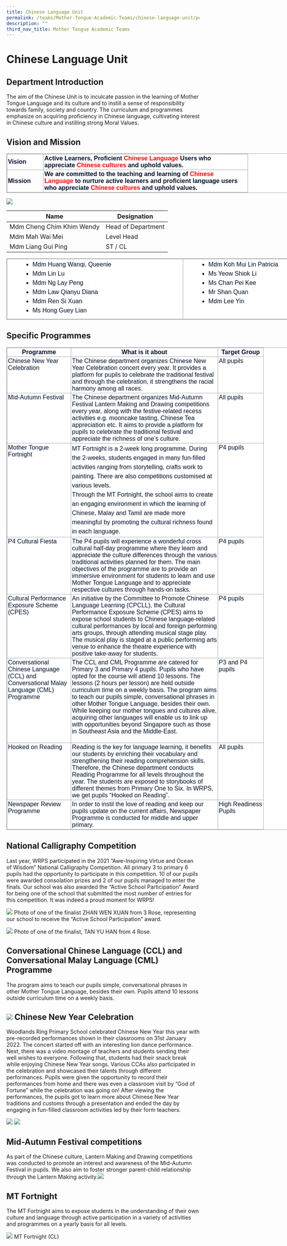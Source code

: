 ```yaml
---
title: Chinese Language Unit
permalink: /teams/Mother-Tongue-Academic-Teams/chinese-language-unit/permalink/
description: ""
third_nav_title: Mother Tongue Academic Teams
---
```

Chinese Language Unit
=====================

Department Introduction
-----------------------

The aim of the Chinese Unit is to inculcate passion in the learning of Mother Tongue Language and its culture and to instill a sense of responsibility towards family, society and country. The curriculum and programmes emphasize on acquiring proficiency in Chinese language, cultivating interest in Chinese culture and instilling strong Moral Values.  

Vision and Mission
------------------
<table class="iveo_table ives_tab_simple3 ive_eobj_center" style="margin: auto; outline: 0px; padding: 0px; border-collapse: collapse; clear: both; border: 1px solid rgb(170, 170, 170); color: rgb(0, 17, 41); font-family: Raleway, sans-serif; font-size: 16px; font-style: normal; font-variant-ligatures: normal; font-variant-caps: normal; font-weight: 400; letter-spacing: normal; orphans: 2; text-align: left; text-transform: none; white-space: normal; widows: 2; word-spacing: 0px; -webkit-text-stroke-width: 0px; background-color: rgb(255, 255, 255); text-decoration-thickness: initial; text-decoration-style: initial; text-decoration-color: initial; width: 920px;"><tbody style="margin: 0px; outline: 0px; padding: 0px;"><tr style="margin: 0px; outline: 0px; padding: 0px;"><td width="90" style="margin: 0px; outline: 0px; padding: 2px; text-align: left; border: 1px solid rgb(170, 170, 170);"><strong style="margin: 0px; outline: 0px; padding: 0px;">Vision</strong><br style="margin: 0px; outline: 0px; padding: 0px;"></td><td width="528" style="margin: 0px; outline: 0px; padding: 2px; text-align: left; border: 1px solid rgb(170, 170, 170);"><strong style="margin: 0px; outline: 0px; padding: 0px;">Active Learners, Proficient<span>&nbsp;</span><font color="#ff0000" style="margin: 0px; outline: 0px; padding: 0px;">Chinese Language</font><span>&nbsp;</span>Users who appreciate<span>&nbsp;</span><font color="#ff0000" style="margin: 0px; outline: 0px; padding: 0px;">Chinese&nbsp;cultures</font><span>&nbsp;</span>and uphold values.</strong><br style="margin: 0px; outline: 0px; padding: 0px;"></td></tr><tr style="margin: 0px; outline: 0px; padding: 0px;"><td width="90" style="margin: 0px; outline: 0px; padding: 2px; text-align: left; border: 1px solid rgb(170, 170, 170);"><strong style="margin: 0px; outline: 0px; padding: 0px;">Mission</strong><br style="margin: 0px; outline: 0px; padding: 0px;"></td><td width="528" style="margin: 0px; outline: 0px; padding: 2px; text-align: left; border: 1px solid rgb(170, 170, 170);"><strong style="margin: 0px; outline: 0px; padding: 0px;">We are committed to the teaching and learning of<span>&nbsp;</span><font color="#ff0000" style="margin: 0px; outline: 0px; padding: 0px;">Chinese Language</font><span>&nbsp;</span>to nurture active learners and proficient language users who appreciate<span>&nbsp;</span><font color="#ff0000" style="margin: 0px; outline: 0px; padding: 0px;">Chinese</font>&nbsp;<font color="#ff0000" style="margin: 0px; outline: 0px; padding: 0px;">cultures</font><span>&nbsp;</span>and uphold values.</strong></td></tr></tbody></table>

![](/images/staff.jpg)

  

| Name | Designation |
| --- | --- |
| Mdm Cheng Chim Khim Wendy | Head of Department |
| Mdm Mah Wai Mei | Level Head |
| Mdm Liang Gui Ping | ST / CL |

<table class="iveo_table ives_tab_simple3 ive_eobj_center" style="margin: auto; outline: 0px; padding: 0px; border-collapse: collapse; clear: both; border: 1px solid rgb(170, 170, 170); color: rgb(0, 17, 41); font-family: Raleway, sans-serif; font-size: 16px; font-style: normal; font-variant-ligatures: normal; font-variant-caps: normal; font-weight: 400; letter-spacing: normal; orphans: 2; text-align: left; text-transform: none; white-space: normal; widows: 2; word-spacing: 0px; -webkit-text-stroke-width: 0px; background-color: rgb(255, 255, 255); text-decoration-thickness: initial; text-decoration-style: initial; text-decoration-color: initial; width: 920px;"><tbody style="margin: 0px; outline: 0px; padding: 0px;"><tr style="margin: 0px; outline: 0px; padding: 0px;"><td width="500px" valign="top" style="margin: 0px; outline: 0px; padding: 2px; text-align: center; border: 1px solid rgb(170, 170, 170);"><div style="margin: 0px; outline: 0px; padding: 0px; line-height: 24px !important; color: rgb(0, 17, 41); font-family: Raleway, sans-serif; font-size: 16px; font-weight: 400; text-align: left;"><ul style="margin: 0px 0px 0.5em 1em; outline: 0px; padding: 0px;"><ul style="margin: 0px 0px 0.5em 1em; outline: 0px; padding: 0px;"><ul style="margin: 0px 0px 0.5em 1em; outline: 0px; padding: 0px;"><ul style="margin: 0px 0px 0.5em 1em; outline: 0px; padding: 0px; list-style-type: disc;"><li style="margin: 0px; outline: 0px; padding: 0px;">Mdm Huang Wanqi, Queenie</li><li style="margin: 0px; outline: 0px; padding: 0px;">Mdm Lin Lu</li><li style="margin: 0px; outline: 0px; padding: 0px;">Mdm Ng Lay Peng</li><li style="margin: 0px; outline: 0px; padding: 0px;">Mdm Law Qianyu Diana</li><li style="margin: 0px; outline: 0px; padding: 0px;">Mdm Ren Si Xuan</li><li style="margin: 0px; outline: 0px; padding: 0px;">Ms Hong Guey Lian</li></ul></ul></ul></ul></div></td><td width="500px" valign="top" style="margin: 0px; outline: 0px; padding: 2px; text-align: center; border: 1px solid rgb(170, 170, 170);"><div style="margin: 0px; outline: 0px; padding: 0px; line-height: 24px !important; color: rgb(0, 17, 41); font-family: Raleway, sans-serif; font-size: 16px; font-weight: 400; text-align: left;"><ul style="margin: 0px 0px 0.5em 1em; outline: 0px; padding: 0px;"><ul style="margin: 0px 0px 0.5em 1em; outline: 0px; padding: 0px;"><ul style="margin: 0px 0px 0.5em 1em; outline: 0px; padding: 0px;"><ul style="margin: 0px 0px 0.5em 1em; outline: 0px; padding: 0px; list-style-type: disc;"><li style="margin: 0px; outline: 0px; padding: 0px;">Mdm Koh Mui Lin Patricia</li><li style="margin: 0px; outline: 0px; padding: 0px;">Ms Yeow Shiok Li</li><li style="margin: 0px; outline: 0px; padding: 0px;">Ms Chan Pei Kee</li><li style="margin: 0px; outline: 0px; padding: 0px;">Mr Shan Quan</li><li style="margin: 0px; outline: 0px; padding: 0px;">Mdm Lee Yin<span>&nbsp;</span></li></ul></ul></ul></ul></div></td></tr></tbody></table>

Specific Programmes
-------------------
<table class="iveo_table ives_tab_simple3 ive_eobj_center" style="margin: auto; outline: 0px; padding: 0px; border-collapse: collapse; clear: both; border: 1px solid rgb(170, 170, 170); color: rgb(0, 17, 41); font-family: Raleway, sans-serif; font-size: 16px; font-style: normal; font-variant-ligatures: normal; font-variant-caps: normal; font-weight: 400; letter-spacing: normal; orphans: 2; text-align: left; text-transform: none; white-space: normal; widows: 2; word-spacing: 0px; -webkit-text-stroke-width: 0px; background-color: rgb(255, 255, 255); text-decoration-thickness: initial; text-decoration-style: initial; text-decoration-color: initial; width: 920px;"><tbody style="margin: 0px; outline: 0px; padding: 0px;"><tr style="margin: 0px; outline: 0px; padding: 0px;"><td width="162" style="margin: 0px; outline: 0px; padding: 2px; text-align: center; border: 1px solid rgb(170, 170, 170);"><strong style="margin: 0px; outline: 0px; padding: 0px;">Programme</strong><br style="margin: 0px; outline: 0px; padding: 0px;"></td><td width="378" style="margin: 0px; outline: 0px; padding: 2px; text-align: center; border: 1px solid rgb(170, 170, 170);"><strong style="margin: 0px; outline: 0px; padding: 0px;">What is it about</strong><br style="margin: 0px; outline: 0px; padding: 0px;"></td><td width="114" style="margin: 0px; outline: 0px; padding: 2px; text-align: center; border: 1px solid rgb(170, 170, 170);"><strong style="margin: 0px; outline: 0px; padding: 0px;">Target Group</strong><br style="margin: 0px; outline: 0px; padding: 0px;"></td></tr><tr style="margin: 0px; outline: 0px; padding: 0px;"><td width="162" valign="top" style="margin: 0px; outline: 0px; padding: 2px; text-align: left; border: 1px solid rgb(170, 170, 170);">Chinese New Year Celebration<br style="margin: 0px; outline: 0px; padding: 0px;"></td><td width="378" valign="top" style="margin: 0px; outline: 0px; padding: 2px; text-align: left; border: 1px solid rgb(170, 170, 170);">The Chinese department organizes Chinese New Year Celebration concert every year. It provides a platform for pupils to celebrate the traditional festival and through the celebration, it strengthens the racial harmony among all races.<br style="margin: 0px; outline: 0px; padding: 0px;"></td><td width="114" valign="top" style="margin: 0px; outline: 0px; padding: 2px; text-align: left; border: 1px solid rgb(170, 170, 170);">All pupils<br style="margin: 0px; outline: 0px; padding: 0px;"></td></tr><tr style="margin: 0px; outline: 0px; padding: 0px;"><td width="162" valign="top" style="margin: 0px; outline: 0px; padding: 2px; text-align: left; border: 1px solid rgb(170, 170, 170);">Mid-Autumn Festival<br style="margin: 0px; outline: 0px; padding: 0px;"></td><td width="378" valign="top" style="margin: 0px; outline: 0px; padding: 2px; text-align: left; border: 1px solid rgb(170, 170, 170);">The Chinese department organizes Mid-Autumn Festival Lantern Making and Drawing competitions every year, along with the festive-related recess activities e.g. mooncake tasting, Chinese Tea appreciation etc. It aims to provide a platform for pupils to celebrate the traditional festival and appreciate the richness of one’s culture.<br style="margin: 0px; outline: 0px; padding: 0px;"></td><td width="114" valign="top" style="margin: 0px; outline: 0px; padding: 2px; text-align: left; border: 1px solid rgb(170, 170, 170);">All pupils<br style="margin: 0px; outline: 0px; padding: 0px;"></td></tr><tr style="margin: 0px; outline: 0px; padding: 0px;"><td width="162" valign="top" style="margin: 0px; outline: 0px; padding: 2px; text-align: left; border: 1px solid rgb(170, 170, 170);">Mother Tongue Fortnight</td><td width="378" valign="top" style="margin: 0px; outline: 0px; padding: 2px; text-align: center; border: 1px solid rgb(170, 170, 170);"><div style="margin: 0px; outline: 0px; padding: 0px; line-height: 24px !important; color: rgb(0, 17, 41); font-family: Raleway, sans-serif; font-size: 16px; font-weight: 400; text-align: left;"><span style="margin: 0px; outline: 0px; padding: 0px; background-color: initial;">MT Fortnight is a 2-week long programme. During the 2-weeks, students engaged in many fun-filled activities ranging from storytelling, crafts work to painting. There are also competitions customised at various levels.</span></div><div style="margin: 0px; outline: 0px; padding: 0px; line-height: 24px !important; color: rgb(0, 17, 41); font-family: Raleway, sans-serif; font-size: 16px; font-weight: 400; text-align: left;"><span style="margin: 0px; outline: 0px; padding: 0px; background-color: initial;">Through the MT Fortnight, the school aims to create an engaging environment in which the learning of Chinese, Malay and Tamil are made more meaningful by promoting the cultural richness found in each language.</span></div></td><td width="114" valign="top" style="margin: 0px; outline: 0px; padding: 2px; text-align: left; border: 1px solid rgb(170, 170, 170);">P4 pupils<br style="margin: 0px; outline: 0px; padding: 0px;"></td></tr><tr style="margin: 0px; outline: 0px; padding: 0px;"><td width="162" valign="top" style="margin: 0px; outline: 0px; padding: 2px; text-align: left; border: 1px solid rgb(170, 170, 170);">P4 Cultural Fiesta<br style="margin: 0px; outline: 0px; padding: 0px;"></td><td width="378" valign="top" style="margin: 0px; outline: 0px; padding: 2px; text-align: left; border: 1px solid rgb(170, 170, 170);">The P4 pupils will experience a wonderful cross cultural half-day programme where they learn and appreciate the culture differences through the various traditional activities planned for them. The main objectives of the programme are to provide an immersive environment for students to learn and use Mother Tongue Language and to appreciate respective cultures through hands-on tasks.<br style="margin: 0px; outline: 0px; padding: 0px;"></td><td width="114" valign="top" style="margin: 0px; outline: 0px; padding: 2px; text-align: left; border: 1px solid rgb(170, 170, 170);">P4 pupils<br style="margin: 0px; outline: 0px; padding: 0px;"></td></tr><tr style="margin: 0px; outline: 0px; padding: 0px;"><td width="162" valign="top" style="margin: 0px; outline: 0px; padding: 2px; text-align: left; border: 1px solid rgb(170, 170, 170);">Cultural Performance Exposure Scheme (CPES)<br style="margin: 0px; outline: 0px; padding: 0px;"></td><td width="378" valign="top" style="margin: 0px; outline: 0px; padding: 2px; text-align: left; border: 1px solid rgb(170, 170, 170);">An initiative by the Committee to Promote Chinese Language Learning (CPCLL), the Cultural Performance Exposure Scheme (CPES) aims to expose school students to Chinese language-related cultural performances by local and foreign performing arts groups, through attending musical stage play. The musical play is staged at a public performing arts venue to enhance the theatre experience with positive take-away for students.<br style="margin: 0px; outline: 0px; padding: 0px;"></td><td width="114" valign="top" style="margin: 0px; outline: 0px; padding: 2px; text-align: left; border: 1px solid rgb(170, 170, 170);">P4 pupils<br style="margin: 0px; outline: 0px; padding: 0px;"></td></tr><tr style="margin: 0px; outline: 0px; padding: 0px;"><td width="162" valign="top" style="margin: 0px; outline: 0px; padding: 2px; text-align: left; border: 1px solid rgb(170, 170, 170);">Conversational Chinese Language (CCL) and Conversational Malay Language (CML) Programme<br style="margin: 0px; outline: 0px; padding: 0px;"></td><td width="378" valign="top" style="margin: 0px; outline: 0px; padding: 2px; text-align: left; border: 1px solid rgb(170, 170, 170);">The CCL and CML Programme are catered for Primary 3 and Primary 4 pupils. Pupils who have opted for the course will attend 10 lessons. The lessons (2 hours per lesson) are held outside curriculum time on a weekly basis. The program aims to teach our pupils simple, conversational phrases in other Mother Tongue Language, besides their own. While keeping our mother tongues and cultures alive, acquiring other languages will enable us to link up with opportunities beyond Singapore such as those in Southeast Asia and the Middle-East.<br style="margin: 0px; outline: 0px; padding: 0px;"><br style="margin: 0px; outline: 0px; padding: 0px;"></td><td width="114" valign="top" style="margin: 0px; outline: 0px; padding: 2px; text-align: left; border: 1px solid rgb(170, 170, 170);">P3 and P4 pupils<br style="margin: 0px; outline: 0px; padding: 0px;"></td></tr><tr style="margin: 0px; outline: 0px; padding: 0px;"><td width="162" valign="top" style="margin: 0px; outline: 0px; padding: 2px; text-align: left; border: 1px solid rgb(170, 170, 170);">Hooked on Reading<br style="margin: 0px; outline: 0px; padding: 0px;"></td><td width="378" style="margin: 0px; outline: 0px; padding: 2px; text-align: left; border: 1px solid rgb(170, 170, 170);">Reading is the key for language learning, it benefits our students by enriching their vocabulary and strengthening their reading comprehension skills. Therefore, the Chinese department conducts Reading Programme for all levels throughout the year. The students are exposed to storybooks of different themes from Primary One to Six. In WRPS, we get pupils “Hooked on Reading”.<br style="margin: 0px; outline: 0px; padding: 0px;"></td><td width="114" valign="top" style="margin: 0px; outline: 0px; padding: 2px; text-align: left; border: 1px solid rgb(170, 170, 170);">All pupils<br style="margin: 0px; outline: 0px; padding: 0px;"></td></tr><tr style="margin: 0px; outline: 0px; padding: 0px;"><td width="162" valign="top" style="margin: 0px; outline: 0px; padding: 2px; text-align: left; border: 1px solid rgb(170, 170, 170);">Newspaper Review Programme<br style="margin: 0px; outline: 0px; padding: 0px;"></td><td width="378" valign="top" style="margin: 0px; outline: 0px; padding: 2px; text-align: left; border: 1px solid rgb(170, 170, 170);">In order to instil the love of reading and keep our pupils update on the current affairs, Newspaper Programme is conducted for middle and upper primary.<br style="margin: 0px; outline: 0px; padding: 0px;"></td><td width="114" valign="top" style="margin: 0px; outline: 0px; padding: 2px; text-align: left; border: 1px solid rgb(170, 170, 170);">High Readiness Pupils</td></tr></tbody></table>

National Calligraphy Competition
--------------------------------

Last year, WRPS participated in the 2021 “Awe-Inspiring Virtue and Ocean of Wisdom” National Calligraphy Competition. All primary 3 to primary 6 pupils had the opportunity to participate in this competition. 10 of our pupils were awarded consolation prizes and 2 of our pupils managed to enter the finals. Our school was also awarded the “Active School Participation” Award for being one of the school that submitted the most number of entries for this competition. It was indeed a proud moment for WRPS!

![](/images/image.png)
Photo of one of the finalist ZHAN WEN XUAN from 3 Rose, representing our school to receive the “Active School Participation” award.

![](/images/unnamed.png)
Photo of one of the finalist, TAN YU HAN from 4 Rose.

Conversational Chinese Language (CCL) and Conversational Malay Language (CML) Programme
---------------------------------------------------------------------------------------

The program aims to teach our pupils simple, conversational phrases in other Mother Tongue Language, besides their own. Pupils attend 10 lessons outside curriculum time on a weekly basis.

![](/images/MT.png)
Chinese New Year Celebration
----------------------------

Woodlands Ring Primary School celebrated Chinese New Year this year with pre-recorded performances shown in their classrooms on 31st January 2022. The concert started off with an interesting lion dance performance. Next, there was a video montage of teachers and students sending their well wishes to everyone. Following that, students had their snack break while enjoying Chinese New Year songs. Various CCAs also participated in the celebration and showcased their talents through different performances. Pupils were given the opportunity to record their performances from home and there was even a classroom visit by “God of Fortune” while the celebration was going on! After viewing the performances, the pupils got to learn more about Chinese New Year traditions and customs through a presentation and ended the day by engaging in fun-filled classroom activities led by their form teachers.


![](/images/cny.jpg)
![](/images/cny2.png)

Mid-Autumn Festival competitions
--------------------------------

As part of the Chinese culture, Lantern Making and Drawing competitions was conducted to promote an interest and awareness of the Mid-Autumn Festival in pupils. We also aim to foster stronger parent-child relationship through the Lantern Making activity.![](/images/mid.png)

MT Fortnight
------------

The MT Fortnight aims to expose students in the understanding of their own culture and language through active participation in a variety of activities and programmes on a yearly basis for all levels.

![](/images/mt1.png)
MT Fortnight (CL)
